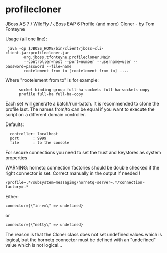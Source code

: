 profilecloner
=============

JBoss AS 7 / WildFly / JBoss EAP 6  Profile (and more) Cloner - by Tom Fonteyne

Usage (all one line):
~~~
 java -cp $JBOSS_HOME/bin/client/jboss-cli-client.jar:profilecloner.jar
        org.jboss.tfonteyne.profilecloner.Main
        --controller=host --port=number --username=user --password=password --file=name
        rootelement from to [rootelement from to] ....  
~~~
 Where "rootelement from to" is for example:
~~~
      socket-binding-group full-ha-sockets full-ha-sockets-copy 
      profile full-ha full-ha-copy
~~~
 Each set will generate a batch/run-batch. It is recommended to clone the profile last.
 The names from/to can be equal if you want to execute the script on a different domain controller.

Defaults:
~~~
  controller: localhost
  port      : 9999
  file      : to the console
~~~
 For secure connections you need to set the trust and keystores as system properties

WARNING: hornetq connection factories should be double checked if the right connector is set.
Correct manually in the output if needed !
~~~
/profile=.*/subsystem=messaging/hornetq-server=.*/connection-factory=.*
~~~
Either:
~~~
connector={\"in-vm\" => undefined}
~~~
or
~~~
connector={\"netty\" => undefined}
~~~

The reason is that the Cloner class does not set undefined values which is logical,
but the hornetq connector must be defined with an "undefined" value which is not logical...
